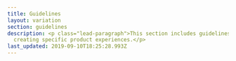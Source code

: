 ```yaml
---
title: Guidelines
layout: variation
section: guidelines
description: <p class="lead-paragraph">This section includes guidelines for
  creating specific product experiences.</p>
last_updated: 2019-09-10T18:25:28.993Z
---
```

